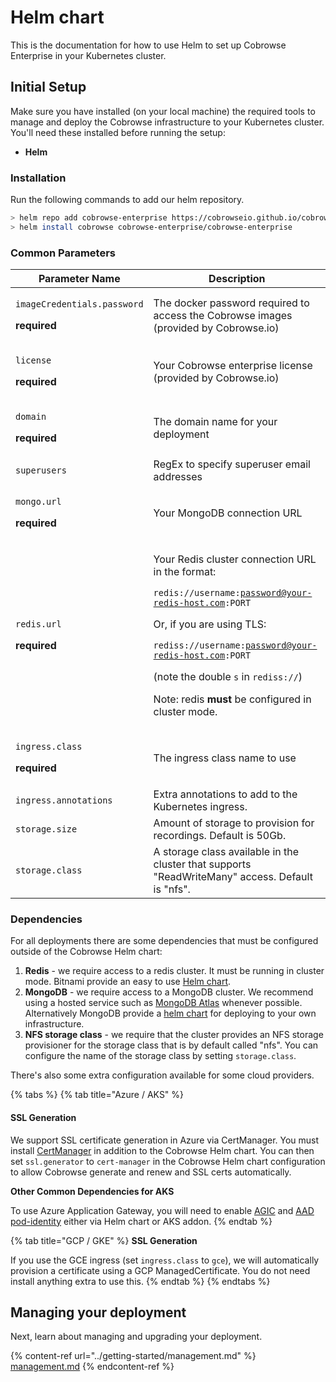 # Helm chart

This is the documentation for how to use Helm to set up Cobrowse Enterprise in your Kubernetes cluster.

## Initial Setup

Make sure you have installed (on your local machine) the required tools to manage and deploy the Cobrowse infrastructure to your Kubernetes cluster. You'll need these installed before running the setup:

* **Helm**

### Installation

Run the following commands to add our helm repository.

```bash
> helm repo add cobrowse-enterprise https://cobrowseio.github.io/cobrowse-enterprise-helm/packages
> helm install cobrowse cobrowse-enterprise/cobrowse-enterprise
```

### Common Parameters

| Parameter Name                                                                | Description                                                                                                                                                                                                                                                                                                                                                                                               |
| ----------------------------------------------------------------------------- | --------------------------------------------------------------------------------------------------------------------------------------------------------------------------------------------------------------------------------------------------------------------------------------------------------------------------------------------------------------------------------------------------------- |
| <p><code>imageCredentials.password</code></p><p><strong>required</strong></p> | The docker password required to access the Cobrowse images (provided by Cobrowse.io)                                                                                                                                                                                                                                                                                                                      |
| <p><code>license</code></p><p><strong>required</strong></p>                   | Your Cobrowse enterprise license (provided by Cobrowse.io)                                                                                                                                                                                                                                                                                                                                                |
| <p><code>domain</code></p><p><strong>required</strong></p>                    | The domain name for your deployment                                                                                                                                                                                                                                                                                                                                                                       |
| `superusers`                                                                  | RegEx to specify superuser email addresses                                                                                                                                                                                                                                                                                                                                                                |
| <p><code>mongo.url</code></p><p><strong>required</strong></p>                 | Your MongoDB connection URL                                                                                                                                                                                                                                                                                                                                                                               |
| <p><code>redis.url</code></p><p><strong>required</strong></p>                 | <p>Your Redis cluster connection URL in the format:</p><p> </p><p><code>redis://username:password@your-redis-host.com:PORT</code></p><p></p><p>Or, if you are using TLS:</p><p></p><p><code>rediss://username:password@your-redis-host.com:PORT</code></p><p>(note the double <code>s</code> in <code>rediss://</code>)</p><p></p><p>Note: redis <strong>must</strong> be configured in cluster mode.</p> |
| <p><code>ingress.class</code></p><p><strong>required</strong></p>             | The ingress class name to use                                                                                                                                                                                                                                                                                                                                                                             |
| `ingress.annotations`                                                         | Extra annotations to add to the Kubernetes ingress.                                                                                                                                                                                                                                                                                                                                                       |
| `storage.size`                                                                | Amount of storage to provision for recordings. Default is 50Gb.                                                                                                                                                                                                                                                                                                                                           |
| `storage.class`                                                               | A storage class available in the cluster that supports "ReadWriteMany" access. Default is "nfs".                                                                                                                                                                                                                                                                                                          |

### Dependencies

For all deployments there are some dependencies that must be configured outside of the Cobrowse Helm chart:

1. **Redis** - we require access to a redis cluster. It must be running in cluster mode. Bitnami provide an easy to use [Helm chart](https://github.com/bitnami/charts/tree/master/bitnami/redis-cluster).
2. **MongoDB** - we require access to a MongoDB cluster. We recommend using a hosted service such as [MongoDB Atlas](https://docs.atlas.mongodb.com/getting-started/) whenever possible. Alternatively MongoDB provide a [helm chart](https://www.mongodb.com/blog/post/introducing-the-mongodb-enterprise-operator-for-kubernetes) for deploying to your own infrastructure.
3. **NFS storage class** - we require that the cluster provides an NFS storage provisioner for the storage class that is by default called "nfs". You can configure the name of the storage class by setting `storage.class`.&#x20;

There's also some extra configuration available for some cloud providers.

{% tabs %}
{% tab title="Azure / AKS" %}
#### **SSL Generation**

We support SSL certificate generation in Azure via CertManager. You must install [CertManager](https://cert-manager.io/docs/installation/kubernetes/) in addition to the Cobrowse Helm chart. You can then set `ssl.generator` to `cert-manager` in the Cobrowse Helm chart configuration to allow Cobrowse generate and renew and SSL certs automatically.

**Other Common Dependencies for AKS**

To use Azure Application Gateway, you will need to enable [AGIC](https://docs.microsoft.com/en-us/azure/application-gateway/ingress-controller-overview) and [AAD pod-identity](https://docs.microsoft.com/en-us/azure/aks/use-azure-ad-pod-identity) either via Helm chart or AKS addon.
{% endtab %}

{% tab title="GCP / GKE" %}
**SSL Generation**

If you use the GCE ingress (set `ingress.class` to `gce`), we will automatically provision a certificate using a GCP ManagedCertificate. You do not need install anything extra to use this.&#x20;
{% endtab %}
{% endtabs %}

## Managing your deployment

Next, learn about managing and upgrading your deployment.

{% content-ref url="../getting-started/management.md" %}
[management.md](../getting-started/management.md)
{% endcontent-ref %}
